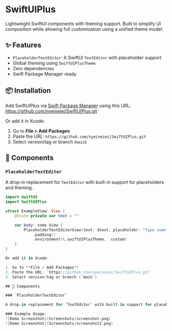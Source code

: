# SwiftUIPlus

Lightweight SwiftUI components with theming support. Built to simplify UI composition while allowing full customization using a unified theme model.

## ✨ Features

- `PlaceholderTextEditor`: A SwiftUI `TextEditor` with placeholder support
- Global theming using `SwiftUIPlusTheme`
- Zero dependencies
- Swift Package Manager ready

## 📦 Installation

Add SwiftUIPlus via [Swift Package Manager](https://swift.org/package-manager/) using this URL: https://github.com/nyeineiei/SwiftUIPlus.git


Or add it in Xcode:

1. Go to **File > Add Packages**
2. Paste the URL: `https://github.com/nyeineiei/SwiftUIPlus.git`
3. Select version/tag or branch (`main`)

## 🧱 Components

### `PlaceholderTextEditor`

A drop-in replacement for `TextEditor` with built-in support for placeholders and theming.

```swift
import SwiftUI
import SwiftUIPlus

struct ExampleView: View {
    @State private var text = ""

    var body: some View {
        PlaceholderTextEditorView(text: $text, placeholder: "Type something...")
            .padding()
            .environment(\.swiftUIPlusTheme, .custom)
    }
}

Or add it in Xcode:

1. Go to **File > Add Packages**
2. Paste the URL: `https://github.com/nyeineiei/SwiftUIPlus.git`
3. Select version/tag or branch (`main`)

## 🧱 Components

### `PlaceholderTextEditor`

A drop-in replacement for `TextEditor` with built-in support for placeholders and theming.

### Example Usage:
![Demo Screenshot](Screenshots/screenshot.png)
![Demo Screenshot](Screenshots/screenshot2.png)
